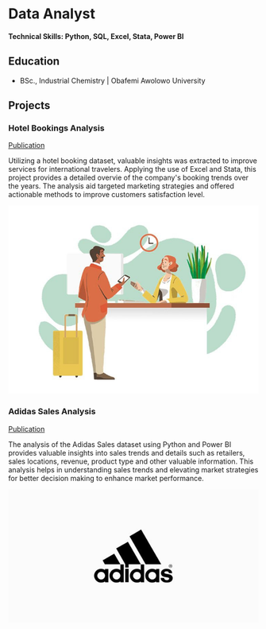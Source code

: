 # Data Analyst 

#### Technical Skills: Python, SQL, Excel, Stata, Power BI

## Education
- BSc., Industrial Chemistry | Obafemi Awolowo University 

## Projects
### Hotel Bookings Analysis
[Publication](https://medium.com/@akintundetemiloluwa.a/hotel-booking-analysis-37235d0c47f3)

Utilizing a hotel booking dataset, valuable insights was extracted to improve services for international travelers. Applying the use of Excel and Stata, this project provides a detailed overvie of the company's booking trends over the years. The analysis aid targeted marketing strategies and offered actionable methods to improve customers satisfaction level.

![Hotel](/assets/Hotel.jpg)

### Adidas Sales Analysis
[Publication](https://medium.com/@akintundetemiloluwa.a/adidas-sales-analysis-258286a671ec)

The analysis of the Adidas Sales dataset using Python and Power BI provides valuable insights into sales trends and details such as retailers, sales locations, revenue, product type and other valuable information. This analysis helps in understanding sales trends and elevating market strategies for better decision making to enhance market performance.

![Adidas](/assets/Adidas.jpg)
